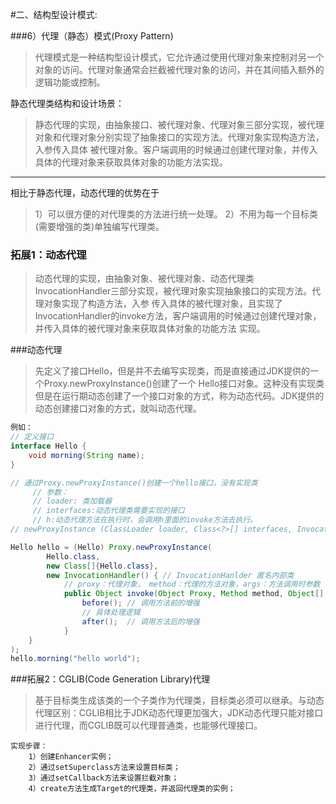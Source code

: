 #二、结构型设计模式:

###6）代理（静态）模式(Proxy Pattern)
> 代理模式是一种结构型设计模式，它允许通过使用代理对象来控制对另一个对象的访问。代理对象通常会拦截被代理对象的访问，并在其间插入额外的逻辑功能或控制。



静态代理类结构和设计场景：
> 静态代理的实现，由抽象接口、被代理对象、代理对象三部分实现，被代理对象和代理对象分别实现了抽象接口的实现方法。代理对象实现构造方法，入参传入具体
被代理对象。客户端调用的时候通过创建代理对象，并传入具体的代理对象来获取具体对象的功能方法实现。

------------------------------------------------------------------------------------------------------------------------
相比于静态代理，动态代理的优势在于
> 1）可以很方便的对代理类的方法进行统一处理。
> 2）不用为每一个目标类(需要增强的类)单独编写代理类。

### 拓展1：动态代理
> 动态代理的实现，由抽象对象、被代理对象、动态代理类InvocationHandler三部分实现，被代理对象实现抽象接口的实现方法。代理对象实现了构造方法，入参
传入具体的被代理对象，且实现了InvocationHandler的invoke方法，客户端调用的时候通过创建代理对象，并传入具体的被代理对象来获取具体对象的功能方法
实现。

###动态代理
> 先定义了接口Hello，但是并不去编写实现类，而是直接通过JDK提供的一个Proxy.newProxyInstance()创建了一个
Hello接口对象。这种没有实现类但是在运行期动态创建了一个接口对象的方式，称为动态代码。JDK提供的动态创建接口对象的方式，就叫动态代理。

```java
例如：
// 定义接口
interface Hello {
    void morning(String name);
}

// 通过Proxy.newProxyInstance()创建一个hello接口，没有实现类
     // 参数：
     // loader: 类加载器
     // interfaces:动态代理类需要实现的接口
     // h:动态代理方法在执行时，会调用h里面的invoke方法去执行。
// newProxyInstance (ClassLoader loader, Class<?>[] interfaces, InvocationHandler h) {}

Hello hello = (Hello) Proxy.newProxyInstance(
        Hello.class,
        new Class[]{Hello.class},
        new InvocationHandler() { // InvocationHanlder 匿名内部类
            // proxy：代理对象， method：代理的方法对象，args：方法调用时参数
            public Object invoke(Object Proxy, Method method, Object[] args) throws Throwable {
                before(); // 调用方法前的增强
                // 具体处理逻辑
                after();  // 调用方法后的增强
            }
    }
);
hello.morning("hello world");
```



###拓展2：CGLIB(Code Generation Library)代理 
> 基于目标类生成该类的一个子类作为代理类，目标类必须可以继承。与动态代理区别：CGLIB相比于JDK动态代理更加强大，JDK动态代理只能对接口进行代理，而CGLIB既可以代理普通类，也能够代理接口。

```text
实现步骤：
    1）创建Enhancer实例；
    2）通过setSuperclass方法来设置目标类；
    3）通过setCallback方法来设置拦截对象；
    4）create方法生成Target的代理类，并返回代理类的实例；

```



